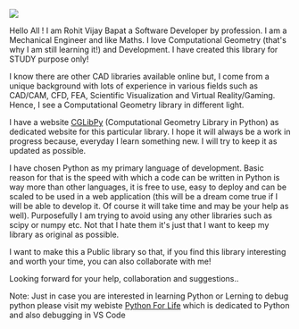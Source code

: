 ![](http://cg.robasworld.com/wp-content/uploads/2017/12/CGHead165x120.png)

Hello All ! I am Rohit Vijay Bapat a Software Developer by profession. I am a Mechanical Engineer and like Maths. I love Computational Geometry (that's why I am still learning it!) and Development. I have created this library for STUDY purpose only!

I know there are other CAD libraries available online but, I come from a unique background with lots of experience in various fields such as CAD/CAM, CFD, FEA, Scientific Visualization and Virtual Reality/Gaming. Hence, I see a Computational Geometry library in different light.

I have a website [CGLibPy](www.cg.robaswrold.com) (Computational Geometry Library in Python) as dedicated website for this particular library. I hope it will always be a work in progress because, everyday I learn something new. I will try to keep it as updated as possible.

I have chosen Python as my primary language of development. Basic reason for that is the speed with which a code can be written in Python is way more than other languages, it is free to use, easy to deploy and can be scaled to be used in a web application (this will be a dream come true if I will be able to develop it. Of course it will take time and may be your help as well). Purposefully I am trying to avoid using any other libraries such as scipy or numpy etc. Not that I hate them it's just that I want to keep my library as original as possible.

I want to make this a Public library so that, if you find this library interesting and worth your time, you can also collaborate with me!

Looking forward for your help, collaboration and suggestions..

Note:
Just in case you are interested in learning Python or Lerning to debug python please visit my webiste [Python For Life](www.python.robasworld.com) which is dedicated to Python and also debugging in VS Code

